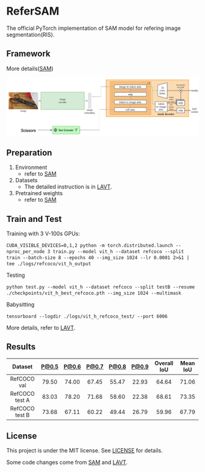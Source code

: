 # ReferSAM
The official PyTorch implementation of SAM model for refering image segmentation(RIS).

## Framework
More details([SAM](https://github.com/facebookresearch/segment-anything))
<p align="center">
  <img src="./referSAM.png" width="1000">
</p>

## Preparation

1. Environment
   - refer to [SAM](https://github.com/facebookresearch/segment-anything)
2. Datasets
   - The detailed instruction is in [LAVT](https://github.com/yz93/LAVT-RIS).
3. Pretrained weights
   - refer to [SAM](https://github.com/facebookresearch/segment-anything)

## Train and Test
Training with 3 V-100s GPUs:
```shell
CUDA_VISIBLE_DEVICES=0,1,2 python -m torch.distributed.launch --nproc_per_node 3 train.py --model vit_h --dataset refcoco --split train --batch-size 8 --epochs 40 --img_size 1024 --lr 0.0001 2>&1 | tee ./logs/refcoco/vit_h_output
```
Testing
```shell
python test.py --model vit_h --dataset refcoco --split testB --resume ./checkpoints/vit_h_best_refcoco.pth --img_size 1024 --multimask
```
Babysitting
```shell
tensorboard --logdir ./logs/vit_h_refcoco_test/ --port 6006
```
More details, refer to [LAVT](https://github.com/yz93/LAVT-RIS).

## Results
|     Dataset     | P@0.5 | P@0.6 | P@0.7 | P@0.8 | P@0.9 | Overall IoU | Mean IoU |
|:---------------:|:-----:|:-----:|:-----:|:-----:|:-----:|:-----------:|:--------:|
| RefCOCO val     | 79.50 | 74.00 | 67.45 | 55.47 | 22.93 |    64.64    |   71.06  |
| RefCOCO test A  | 83.03 | 78.20 | 71.68 | 58.60 | 22.38 |    68.61    |   73.35  |
| RefCOCO test B  | 73.68 | 67.11 | 60.22 | 49.44 | 26.79 |    59.96    |   67.79  |

## License

This project is under the MIT license. See [LICENSE](LICENSE) for details.


Some code changes come from [SAM](https://github.com/facebookresearch/segment-anything) and [LAVT](https://github.com/yz93/LAVT-RIS).
